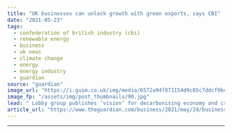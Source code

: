 ```yaml
---
title: "UK businesses can unlock growth with green exports, says CBI"
date: "2021-05-23"
tags: 
  - confederation of british industry (cbi)
  - renewable energy
  - business
  - uk news
  - climate change
  - energy
  - energy industry
  - guardian
source: "guardian"
image_url: "https://i.guim.co.uk/img/media/6572a94f871154d9c85c7ddcf9bcb97c1284ee04/0_323_4928_2957/master/4928.jpg?width=460&quality=85&auto=format&fit=max&s=ebc808595d75fd1414dd2797121532b1"
image_fp: "/assets/img/post_thumbnails/90.jpg"
lead: " Lobby group publishes ‘vision’ for decarbonising economy and creating 240,000 jobsBritish businesses have the opportunity to create 240,000 low-carbon jobs and boost green exports by billions of pounds to radically transform the UK economy over the ..."
article_url: "https://www.theguardian.com/business/2021/may/24/businesses-unlock-uk-growth-green-exports-cbi"
---
```


---
